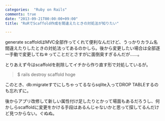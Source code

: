 ```yaml
---
categories:  "Ruby on Rails"
comments: true
date: "2013-09-21T00:00:00+09:00"
title: "RoRでScaffold作成を間違えたときの対処法が知りたい"

---
```


generate scaffoldはMVC全部作ってくれて便利なんだけど、うっかりカラム名間違えたりしたときの対処法ってあるのかしら。後から変更したい場合は全部逐一手動で変更してね☆ってことだとさすがに面倒臭すぎるんだが……。

とりあえず今はscaffoldを削除してイチから作り直す形で対処しているが。

<blockquote>$ rails destroy scaffold hoge</blockquote>

このとき、db:migrateすでにしちゃってるならsqlite入ってDROP TABLEするのも忘れずに。

後からアプリ改修して新しい属性付け足したりとかって場面もあるだろうし、何かしらscaffoldに変更をかける手段はあるんじゃないかと思って探してるんだけど見つからない。ぐぬぬ。


